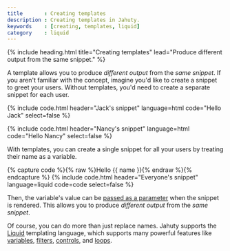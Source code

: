 ```yaml
---
title       : Creating templates
description : Creating templates in Jahuty.
keywords    : [creating, templates, liquid]
category    : liquid
---
```


{% include heading.html title="Creating templates" lead="Produce different output from the same snippet." %}

A template allows you to produce _different output_ from the _same snippet_. If you aren't familiar with the concept, imagine you'd like to create a snippet to greet your users. Without templates, you'd need to create a separate snippet for each user.

{% include code.html header="Jack's snippet" language=html code="Hello Jack" select=false %}

{% include code.html header="Nancy's snippet" language=html code="Hello Nancy" select=false %}

With templates, you can create a single snippet for all your users by treating their name as a variable.

{% capture code %}{% raw %}Hello {{ name }}{% endraw %}{% endcapture %}
{% include code.html header="Everyone's snippet" language=liquid code=code select=false %}

Then, the variable's value can be [passed as a parameter](parameters) when the snippet is rendered. This allows you to produce _different output_ from the _same snippet_.

Of course, you can do more than just replace names. Jahuty supports the [Liquid](https://shopify.github.io/liquid/) templating language, which supports many powerful features like [variables](variables), [filters](filters),  [controls](controls), and [loops](loops).
